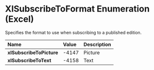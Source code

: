 
# XlSubscribeToFormat Enumeration (Excel)

Specifies the format to use when subscribing to a published edition.



|**Name**|**Value**|**Description**|
|:-----|:-----|:-----|
|**xlSubscribeToPicture**|-4147|Picture|
|**xlSubscribeToText**|-4158|Text|
